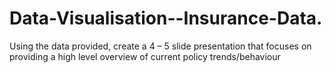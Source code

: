 # Data-Visualisation--Insurance-Data.
Using the data provided, create a 4 – 5 slide presentation that focuses on providing a high level overview of current policy trends/behaviour 
